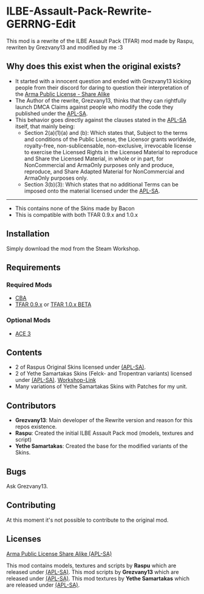 # ILBE-Assault-Pack-Rewrite-GERRNG-Edit

This mod is a rewrite of the ILBE Assault Pack (TFAR) mod made by Raspu, rewriten by Grezvany13 and modified by me :3

## Why does this exist when the original exists?
* It started with a innocent question and ended with Grezvany13 kicking people from their discord for daring to question their interpretation of the [Arma Public License - Share Alike](https://www.bohemia.net/community/licenses/arma-public-license-share-alike)
* The Author of the rewrite, Grezvany13, thinks that they can rightfully launch DMCA Claims against people who modify the code they published under the [APL-SA](https://www.bohemia.net/community/licenses/arma-public-license-share-alike).
* This behavior goes directly against the clauses stated in the [APL-SA](https://www.bohemia.net/community/licenses/arma-public-license-share-alike) itself, that mainly being:
  *  Section 2(a)(1)(a) and (b): Which states that, Subject to the terms and conditions of the Public License, the Licensor grants worldwide, royalty-free, non-sublicensable, non-exclusive, irrevocable license to exercise the Licensed Rights in the Licensed Material to reproduce and Share the Licensed Material, in whole or in part, for NonCommercial and ArmaOnly purposes only and produce, reproduce, and Share Adapted Material for NonCommercial and ArmaOnly purposes only.
  *  Section 3(b)(3): Which states that no additional Terms can be imposed onto the material licensed under the [APL-SA](https://www.bohemia.net/community/licenses/arma-public-license-share-alike).

---
* This contains none of the Skins made by Bacon
* This is compatible with both TFAR 0.9.x and 1.0.x

## Installation

Simply download the mod from the Steam Workshop.

## Requirements

### Required Mods
* [CBA](https://steamcommunity.com/sharedfiles/filedetails/?id=909547724)
* [TFAR 0.9.x](https://steamcommunity.com/sharedfiles/filedetails/?id=620019431) or [TFAR 1.0.x BETA](https://steamcommunity.com/sharedfiles/filedetails/?id=894678801)

### Optional Mods
* [ACE 3](https://steamcommunity.com/sharedfiles/filedetails/?id=463939057)

## Contents
* 2 of Raspus Original Skins licensed under [(APL-SA)](https://www.bohemia.net/community/licenses/arma-public-license-share-alike).
* 2 of Yethe Samartakas Skins (Felck- and Tropentran variants) licensed under [(APL-SA)](https://www.bohemia.net/community/licenses/arma-public-license-share-alike). [Workshop-Link](https://steamcommunity.com/sharedfiles/filedetails/?id=1957483662)
* Many variations of Yethe Samartakas Skins with Patches for my unit.

## Contributors
* **Grezvany13**: Main developer of the Rewrite version and reason for this repos existence.
* **Raspu**: Created the initial ILBE Assault Pack mod (models, textures and script)
* **Yethe Samartakas**: Created the base for the modified variants of the Skins.

## Bugs
Ask Grezvany13.

## Contributing
At this moment it's not possible to contribute to the original mod.

## Licenses
[Arma Public License Share Alike (APL-SA)](https://www.bohemia.net/community/licenses/arma-public-license-share-alike)

This mod contains models, textures and scripts by **Raspu** which are released under [(APL-SA)](https://www.bohemia.net/community/licenses/arma-public-license-share-alike).
This mod scripts by **Grezvany13** which are released under [(APL-SA)](https://www.bohemia.net/community/licenses/arma-public-license-share-alike).
This mod textures by **Yethe Samartakas** which are released under [(APL-SA)](https://www.bohemia.net/community/licenses/arma-public-license-share-alike).
